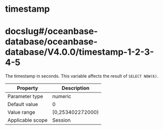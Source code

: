 timestamp
==============================
# docslug#/oceanbase-database/oceanbase-database/V4.0.0/timestamp-1-2-3-4-5
The timestamp in seconds. This variable affects the result of `SELECT NOW(6)`.


| **Property** | **Description** |
|--------|--------------------|
| Parameter type | numeric |
| Default value | 0 |
| Value range | [0,253402272000) |
| Applicable scope | Session |




